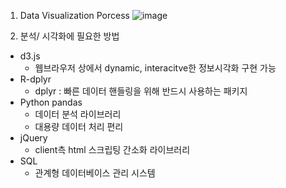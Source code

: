 1. Data Visualization Porcess
![image](https://user-images.githubusercontent.com/46439995/70805659-d1614b80-1dfc-11ea-94de-00c003fa3c55.png)

2. 분석/ 시각화에 필요한 방법 
- d3.js
  - 웹브라우저 상에서 dynamic, interacitve한 정보시각화 구현 가능
- R-dplyr
  - dplyr : 빠른 데이터 핸들링을 위해 반드시 사용하는 패키지
- Python pandas
  - 데이터 분석 라이브러리
  - 대용량 데이터 처리 편리
- jQuery
  - client측 html 스크립팅 간소화 라이브러리
- SQL
  - 관계형 데이터베이스 관리 시스템
